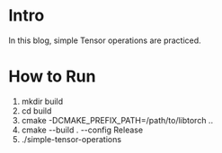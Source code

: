 # Intro
In this blog, simple Tensor operations are practiced.

# How to Run
1. mkdir build
2. cd build
3. cmake -DCMAKE_PREFIX_PATH=/path/to/libtorch ..
4. cmake --build . --config Release
5. ./simple-tensor-operations
